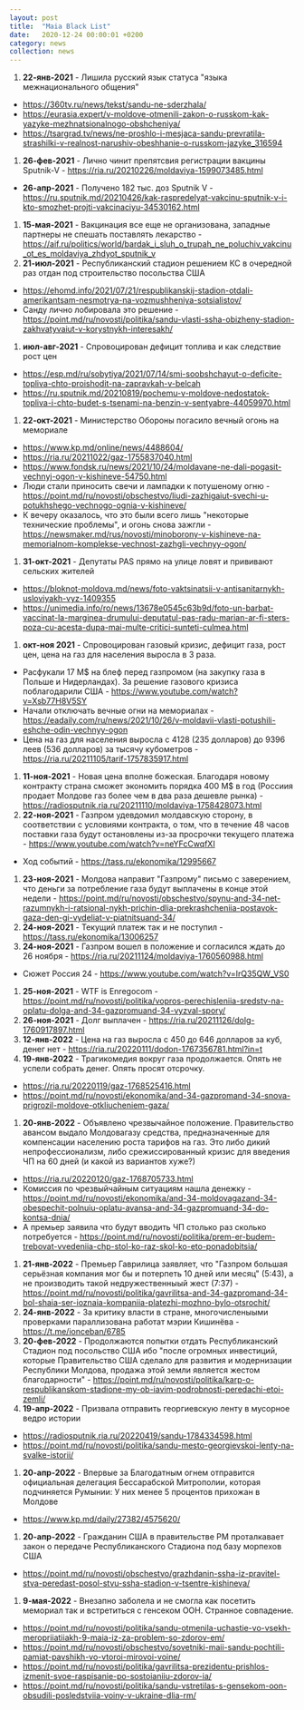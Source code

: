 ```yaml
---
layout: post
title:  "Maia Black List"
date:   2020-12-24 00:00:01 +0200
category: news
collection: news
---
```


1. **22-янв-2021** - Лишила русский язык статуса "языка межнационального общения"
  * https://360tv.ru/news/tekst/sandu-ne-sderzhala/
  * https://eurasia.expert/v-moldove-otmenili-zakon-o-russkom-kak-yazyke-mezhnatsionalnogo-obshcheniya/
  * https://tsargrad.tv/news/ne-proshlo-i-mesjaca-sandu-prevratila-strashilki-v-realnost-narushiv-obeshhanie-o-russkom-jazyke_316594
1. **26-фев-2021** - Лично чинит препятсвия регистрации вакцины Sputnik-V - https://ria.ru/20210226/moldaviya-1599073485.html
  * **26-апр-2021** - Получено 182 тыс. доз Sputnik V - https://ru.sputnik.md/20210426/kak-raspredelyat-vakcinu-sputnik-v-i-kto-smozhet-projti-vakcinaciyu-34530162.html
1. **15-мая-2021** - Вакцинация все еще не организована, западные партнеры не спешать поставлять лекарство - https://aif.ru/politics/world/bardak_i_sluh_o_trupah_ne_poluchiv_vakcinu_ot_es_moldaviya_zhdyot_sputnik_v
1. **21-июл-2021** - Республиканский стадион решением КС в очередной раз отдан под строительство посольства США
  * https://ehomd.info/2021/07/21/respublikanskij-stadion-otdali-amerikantsam-nesmotrya-na-vozmushheniya-sotsialistov/
  * Санду лично лобировала это решение - https://point.md/ru/novosti/politika/sandu-vlasti-ssha-obizheny-stadion-zakhvatyvaiut-v-korystnykh-interesakh/
1. **июл-авг-2021** - Спровоцирован дефицит топлива и как следствие рост цен
  * https://esp.md/ru/sobytiya/2021/07/14/smi-soobshchayut-o-deficite-topliva-chto-proishodit-na-zapravkah-v-belcah
  * https://ru.sputnik.md/20210819/pochemu-v-moldove-nedostatok-topliva-i-chto-budet-s-tsenami-na-benzin-v-sentyabre-44059970.html
1. **22-окт-2021** - Министерство Обороны погасило вечный огонь на мемориале
  * https://www.kp.md/online/news/4488604/
  * https://ria.ru/20211022/gaz-1755837040.html
  * https://www.fondsk.ru/news/2021/10/24/moldavane-ne-dali-pogasit-vechnyj-ogon-v-kishineve-54750.html
  * Люди стали приносить свечи и лампадки к потушеному огню - https://point.md/ru/novosti/obschestvo/liudi-zazhigaiut-svechi-u-potukhshego-vechnogo-ognia-v-kishineve/
  * К вечеру оказалось, что это были всего лишь "некоторые технические проблемы", и огонь снова зажгли - https://newsmaker.md/rus/novosti/minoborony-v-kishineve-na-memorialnom-komplekse-vechnost-zazhgli-vechnyy-ogon/
1. **31-окт-2021** - Депутаты PAS прямо на улице ловят и прививают сельских жителей
  * https://bloknot-moldova.md/news/foto-vaktsinatsii-v-antisanitarnykh-usloviyakh-vyz-1409355
  * https://unimedia.info/ro/news/13678e0545c63b9d/foto-un-barbat-vaccinat-la-marginea-drumului-deputatul-pas-radu-marian-ar-fi-sters-poza-cu-acesta-dupa-mai-multe-critici-sunteti-culmea.html
1. **окт-ноя 2021** - Спровоцирован газовый кризис, дефицит газа, рост цен, цена на газ для населения выросла в 3 раза.
  * Расфукали 17 М$ на блеф перед газпромом (на закупку газа в Польше и Нидерландах). За решение газового кризиса поблагодарили США - https://www.youtube.com/watch?v=Xsb77H8V5SY
  * Начали отключать вечные огни на мемориалах - https://eadaily.com/ru/news/2021/10/26/v-moldavii-vlasti-potushili-eshche-odin-vechnyy-ogon
  * Цена на газ для населения выросла с 4128 (235 долларов) до 9396 леев (536 долларов) за тысячу кубометров - https://ria.ru/20211105/tarif-1757835917.html
1. **11-ноя-2021** - Новая цена вполне божеская. Благодаря новому контракту страна сможет экономить порядка 400 М$ в год (Россиия продает Молдове газ более чем в два раза дешевле рынка) - https://radiosputnik.ria.ru/20211110/moldaviya-1758428073.html
1. **22-ноя-2021** - Газпром удевдомил молдавскую сторону, в соответствии с условиями контракта, о том, что в течение 48 часов поставки газа будут остановлены из-за просрочки текущего платежа - https://www.youtube.com/watch?v=neYFcCwqfXI
  * Ход событий - https://tass.ru/ekonomika/12995667
1. **23-ноя-2021** - Молдова направит "Газпрому" письмо с заверением, что деньги за потребление газа будут выплачены в конце этой недели - https://point.md/ru/novosti/obschestvo/spynu-and-34-net-razumnykh-i-ratsional-nykh-prichin-dlia-prekrashcheniia-postavok-gaza-den-gi-vydeliat-v-piatnitsuand-34/
1. **24-ноя-2021** - Текущий платеж так и не поступил - https://tass.ru/ekonomika/13006257
1. **24-ноя-2021** - Газпром вошел в положение и согласился ждать до 26 ноября - https://ria.ru/20211124/moldaviya-1760560988.html
  * Сюжет Россия 24 - https://www.youtube.com/watch?v=IrQ35QW_VS0
1. **25-ноя-2021** - WTF is Enregocom - https://point.md/ru/novosti/politika/vopros-perechisleniia-sredstv-na-oplatu-dolga-and-34-gazpromuand-34-vyzval-spory/
1. **26-ноя-2021** - Долг выплачен - https://ria.ru/20211126/dolg-1760917897.html
1. **12-янв-2022** - Цена на газ выросла с 450 до 646 долларов за куб, денег нет - https://ria.ru/20220111/dodon-1767356781.html?in=t
1. **19-янв-2022** - Трагикомедия вокруг газа продолжается. Опять не успели собрать денег. Опять просят отсрочку. 
 * https://ria.ru/20220119/gaz-1768525416.html
 * https://point.md/ru/novosti/ekonomika/and-34-gazpromand-34-snova-prigrozil-moldove-otkliucheniem-gaza/
1. **20-янв-2022** - Объявлено чрезвычайное положение. Правительство авансом выдало Молдовагазу средства, предназначенные для компенсации населению роста тарифов на газ. Это либо дикий непрофессионализм, либо срежиссированный кризис для введения ЧП на 60 дней (и какой из вариантов хуже?)
 * https://ria.ru/20220120/gaz-1768705733.html
 * Комиссия по чрезвыйчайным ситуациям нашла денежку - https://point.md/ru/novosti/ekonomika/and-34-moldovagazand-34-obespechit-polnuiu-oplatu-avansa-and-34-gazpromuand-34-do-kontsa-dnia/
 * А премьер заявила что будут вводить ЧП столько раз сколько потребуется - https://point.md/ru/novosti/politika/prem-er-budem-trebovat-vvedeniia-chp-stol-ko-raz-skol-ko-eto-ponadobitsia/
1. **21-янв-2022** - Премьер Гаврилица заявляет, что "Газпром большая серьёзная компания мог бы и потерпеть 10 дней или месяц" (5:43), а не производить такой недружественныый жест (7:37) - https://point.md/ru/novosti/politika/gavrilitsa-and-34-gazpromand-34-bol-shaia-ser-ioznaia-kompaniia-platezhi-mozhno-bylo-otsrochit/
1. **24-янв-2022** - За критику власти в стране, многочисленыыми проверками параллизована работат мэрии Кишинёва - https://t.me/ionceban/6785
1. **20-фев-2022** - Продолжаются попытки отдать Республиканский Стадион под посольство США ибо "после огромных инвестиций, которые Правительство США сделало для развития и модернизации Республики Молдова, продажа этой земли является жестом благодарности" - https://point.md/ru/novosti/politika/karp-o-respublikanskom-stadione-my-ob-iavim-podrobnosti-peredachi-etoi-zemli/
1. **19-апр-2022** - Призвала отправить георгиевскую ленту в мусорное ведро истории 
 * https://radiosputnik.ria.ru/20220419/sandu-1784334598.html
 * https://point.md/ru/novosti/politika/sandu-mesto-georgievskoi-lenty-na-svalke-istorii/
1. **20-апр-2022** - Впервые за Благодатным огнем отправится официальная делегация Бессарабской Митрополии, которая подчиняется Румынии: У них менее 5 процентов прихожан в Молдове
 * https://www.kp.md/daily/27382/4575620/
1. **20-апр-2022** - Гражданин США в правительстве РМ проталкавает закон о передаче Республиканского Стадиона под базу морпехов США
 * https://point.md/ru/novosti/obschestvo/grazhdanin-ssha-iz-pravitel-stva-peredast-posol-stvu-ssha-stadion-v-tsentre-kishineva/
1. **9-мая-2022** - Внезапно заболела и не смогла как посетить мемориал так и встретиться с генсеком ООН. Странное совпадение.
 * <https://point.md/ru/novosti/politika/sandu-otmenila-uchastie-vo-vsekh-meropriiatiiakh-9-maia-iz-za-problem-so-zdorov-em/>
 * <https://point.md/ru/novosti/obschestvo/sovetniki-maii-sandu-pochtili-pamiat-pavshikh-vo-vtoroi-mirovoi-voine/>
 * <https://point.md/ru/novosti/politika/gavrilitsa-prezidentu-prishlos-izmenit-svoe-raspisanie-po-sostoianiiu-zdorov-ia/>
 * <https://point.md/ru/novosti/politika/sandu-vstretilas-s-gensekom-oon-obsudili-posledstviia-voiny-v-ukraine-dlia-rm/>

